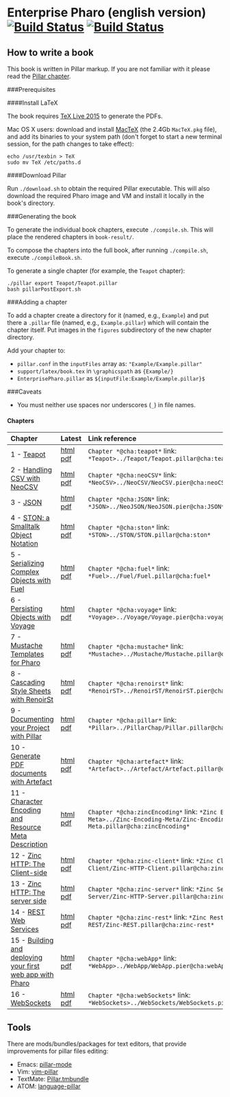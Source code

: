 Enterprise Pharo (english version) [![Build Status](https://ci.inria.fr/pharo-contribution/buildStatus/icon?job=EnterprisePharoBook)](https://ci.inria.fr/pharo-contribution/job/EnterprisePharoBook/) [![Build Status](https://travis-ci.org/SquareBracketAssociates/EnterprisePharo.svg?branch=master)](https://travis-ci.org/SquareBracketAssociates/EnterprisePharo)
====================

How to write a book
-------------------

This book is written in Pillar markup. If you are not familiar with it please read the [Pillar chapter](https://ci.inria.fr/pharo-contribution/job/EnterprisePharoBook/lastSuccessfulBuild/artifact/book-result/PillarChap/Pillar.html).

###Prerequisites

####Install LaTeX

The book requires [TeX Live 2015](http://tug.org/texlive/) to generate the PDFs.

Mac OS X users: download and install [MacTeX](http://tug.org/mactex/)
(the 2.4Gb `MacTeX.pkg` file), and add its binaries to your system path
(don't forget to start a new terminal session, for the path changes to take
effect):

```
echo /usr/texbin > TeX
sudo mv TeX /etc/paths.d
```

####Download Pillar

Run `./download.sh` to obtain the required Pillar executable. This will also
download the required Pharo image and VM and install it locally in the book's
directory.

###Generating the book

To generate the individual book chapters, execute `./compile.sh`. This will
place the rendered chapters in `book-result/`.

To compose the chapters into the full book, after running `./compile.sh`,
execute `./compileBook.sh`.

To generate a single chapter (for example, the `Teapot` chapter):

```
./pillar export Teapot/Teapot.pillar
bash pillarPostExport.sh
```

###Adding a chapter

To add a chapter create a directory for it (named, e.g., `Example`) and put
there a `.pillar` file (named, e.g., `Example.pillar`) which will contain the
chapter itself. Put images in the `figures` subdirectory of the new chapter
directory.

Add your chapter to:

* `pillar.conf` in the `inputFiles` array as: `"Example/Example.pillar"`
* `support/latex/book.tex` in `\graphicspath` as `{Example/}`
* `EnterprisePharo.pillar` as `${inputFile:Example/Example.pillar}$`

###Caveats

* You must neither use spaces nor underscores (`_`) in file names.

#### Chapters

Chapter | Latest | Link reference |
:-------|:-------|:----------------
1 - [Teapot](Teapot/) | [html](https://ci.inria.fr/pharo-contribution/job/EnterprisePharoBook/lastSuccessfulBuild/artifact/book-result/Teapot/Teapot.html) [pdf](https://ci.inria.fr/pharo-contribution/view/Books/job/EnterprisePharoBook/lastSuccessfulBuild/artifact/book-result/Teapot/Teapot.pdf) | `Chapter *@cha:teapot*` link: `*Teapot>../Teapot/Teapot.pillar@cha:teapot*`
2 - [Handling CSV with NeoCSV](NeoCSV) | [html](https://ci.inria.fr/pharo-contribution/view/Books/job/EnterprisePharoBook/lastSuccessfulBuild/artifact/book-result/NeoCSV/NeoCSV.html) [pdf](https://ci.inria.fr/pharo-contribution/view/Books/job/EnterprisePharoBook/lastSuccessfulBuild/artifact/book-result/NeoCSV/NeoCSV.pdf) | `Chapter *@cha:neoCSV*` link: `*NeoCSV>../NeoCSV/NeoCSV.pier@cha:neoCSV*`
3 - [JSON](NeoJSON/) | [html](https://ci.inria.fr/pharo-contribution/view/Books/job/EnterprisePharoBook/lastSuccessfulBuild/artifact/book-result/NeoJSON/NeoJSON.html) [pdf](https://ci.inria.fr/pharo-contribution/view/Books/job/EnterprisePharoBook/lastSuccessfulBuild/artifact/book-result/NeoJSON/NeoJSON.pdf) | `Chapter *@cha:JSON*` link: `*JSON>../NeoJSON/NeoJSON.pier@cha:JSON*`
4 - [STON: a Smalltalk Object Notation](STON/) | [html](https://ci.inria.fr/pharo-contribution/view/Books/job/EnterprisePharoBook/lastSuccessfulBuild/artifact/book-result/STON/STON.html) [pdf](https://ci.inria.fr/pharo-contribution/view/Books/job/EnterprisePharoBook/lastSuccessfulBuild/artifact/book-result/STON/STON.pdf) | `Chapter *@cha:ston*` link: `*STON>../STON/STON.pillar@cha:ston*`
5 - [Serializing Complex Objects with Fuel](Fuel/) | [html](https://ci.inria.fr/pharo-contribution/view/Books/job/EnterprisePharoBook/lastSuccessfulBuild/artifact/book-result/Fuel/Fuel.html) [pdf](https://ci.inria.fr/pharo-contribution/view/Books/job/EnterprisePharoBook/lastSuccessfulBuild/artifact/book-result/Fuel/Fuel.pdf) | `Chapter *@cha:fuel*` link: `*Fuel>../Fuel/Fuel.pillar@cha:fuel*`
6 - [Persisting Objects with Voyage](Voyage/) | [html](https://ci.inria.fr/pharo-contribution/view/Books/job/EnterprisePharoBook/lastSuccessfulBuild/artifact/book-result/Voyage/Voyage.html) [pdf](https://ci.inria.fr/pharo-contribution/view/Books/job/EnterprisePharoBook/lastSuccessfulBuild/artifact/book-result/Voyage/Voyage.pdf) | `Chapter *@cha:voyage*` link: `*Voyage>../Voyage/Voyage.pier@cha:voyage*`
7 - [Mustache Templates for Pharo](Mustache/) | [html](https://ci.inria.fr/pharo-contribution/view/Books/job/EnterprisePharoBook/lastSuccessfulBuild/artifact/book-result/Mustache/Mustache.html) [pdf](https://ci.inria.fr/pharo-contribution/view/Books/job/EnterprisePharoBook/lastSuccessfulBuild/artifact/book-result/Mustache/Mustache.pdf) | `Chapter *@cha:mustache*` link: `*Mustache>../Mustache/Mustache.pillar@cha:mustache*`
8 - [Cascading Style Sheets with RenoirSt](RenoirST/) | [html](https://ci.inria.fr/pharo-contribution/view/Books/job/EnterprisePharoBook/lastSuccessfulBuild/artifact/book-result/RenoirST/RenoirST.html) [pdf](https://ci.inria.fr/pharo-contribution/view/Books/job/EnterprisePharoBook/lastSuccessfulBuild/artifact/book-result/RenoirST/RenoirST.pdf) | `Chapter *@cha:renoirst*` link: `*RenoirST>../RenoirST/RenoirST.pier@cha:renoirst*`
9 - [Documenting your Project with Pillar](PillarChap/) | [html](https://ci.inria.fr/pharo-contribution/view/Books/job/EnterprisePharoBook/lastSuccessfulBuild/artifact/book-result/PillarChap/Pillar.html) [pdf](https://ci.inria.fr/pharo-contribution/view/Books/job/EnterprisePharoBook/lastSuccessfulBuild/artifact/book-result/PillarChap/Pillar.pdf) | `Chapter *@cha:pillar*` link: `*Pillar>../PillarChap/Pillar.pillar@cha:pillar*`
10 - [Generate PDF documents with Artefact](Artefact/) | [html](https://ci.inria.fr/pharo-contribution/view/Books/job/EnterprisePharoBook/lastSuccessfulBuild/artifact/book-result/Artefact/Artefact.html) [pdf](https://ci.inria.fr/pharo-contribution/view/Books/job/EnterprisePharoBook/lastSuccessfulBuild/artifact/book-result/Artefact/Artefact.pdf) | `Chapter *@cha:artefact*` link: `*Artefact>../Artefact/Artefact.pillar@cha:artefact*`
11 - [Character Encoding and Resource Meta Description](Zinc-Encoding-Meta/) | [html](https://ci.inria.fr/pharo-contribution/view/Books/job/EnterprisePharoBook/lastSuccessfulBuild/artifact/book-result/Zinc-Encoding-Meta/Zinc-Encoding-Meta.html) [pdf](https://ci.inria.fr/pharo-contribution/view/Books/job/EnterprisePharoBook/lastSuccessfulBuild/artifact/book-result/Zinc-Encoding-Meta/Zinc-Encoding-Meta.pdf) | `Chapter *@cha:zincEncoding*` link: `*Zinc Encoding Meta>../Zinc-Encoding-Meta/Zinc-Encoding-Meta.pillar@cha:zincEncoding*`
12 - [Zinc HTTP: The Client-side](Zinc-HTTP-Client/) | [html](https://ci.inria.fr/pharo-contribution/view/Books/job/EnterprisePharoBook/lastSuccessfulBuild/artifact/book-result/Zinc-HTTP-Client/Zinc-HTTP-Client.html) [pdf](https://ci.inria.fr/pharo-contribution/view/Books/job/EnterprisePharoBook/lastSuccessfulBuild/artifact/book-result/Zinc-HTTP-Client/Zinc-HTTP-Client.pdf) | `Chapter *@cha:zinc-client*` link: `*Zinc Client>../Zinc-HTTP-Client/Zinc-HTTP-Client.pillar@cha:zinc-client*`
13 - [Zinc HTTP: The server side](Zinc-HTTP-Server/) | [html](https://ci.inria.fr/pharo-contribution/view/Books/job/EnterprisePharoBook/lastSuccessfulBuild/artifact/book-result/Zinc-HTTP-Server/Zinc-HTTP-Server.html) [pdf](https://ci.inria.fr/pharo-contribution/view/Books/job/EnterprisePharoBook/lastSuccessfulBuild/artifact/book-result/Zinc-HTTP-Server/Zinc-HTTP-Server.pdf) | `Chapter *@cha:zinc-server*` link: `*Zinc Server>../Zinc-HTTP-Server/Zinc-HTTP-Server.pillar@cha:zinc-server*`
14 - [REST Web Services](Zinc-REST/) | [html](https://ci.inria.fr/pharo-contribution/view/Books/job/EnterprisePharoBook/lastSuccessfulBuild/artifact/book-result/Zinc-REST/Zinc-REST.html) [pdf](https://ci.inria.fr/pharo-contribution/view/Books/job/EnterprisePharoBook/lastSuccessfulBuild/artifact/book-result/Zinc-REST/Zinc-REST.pdf) | `Chapter *@cha:zinc-rest*` link: `*Zinc Rest>../Zinc-REST/Zinc-REST.pillar@cha:zinc-rest*`
15 - [Building and deploying your first web app with Pharo](WebApp/) | [html](https://ci.inria.fr/pharo-contribution/view/Books/job/EnterprisePharoBook/lastSuccessfulBuild/artifact/book-result/WebApp/WebApp.html) [pdf](https://ci.inria.fr/pharo-contribution/view/Books/job/EnterprisePharoBook/lastSuccessfulBuild/artifact/book-result/WebApp/WebApp.pdf) | `Chapter *@cha:webApp*` link: `*WebApp>../WebApp/WebApp.pier@cha:webApp*`
16 - [WebSockets](WebSockets/) | [html](https://ci.inria.fr/pharo-contribution/view/Books/job/EnterprisePharoBook/lastSuccessfulBuild/artifact/book-result/WebSockets/WebSockets.html) [pdf](https://ci.inria.fr/pharo-contribution/view/Books/job/EnterprisePharoBook/lastSuccessfulBuild/artifact/book-result/WebSockets/WebSockets.pdf) | `Chapter *@cha:webSockets*` link: `*WebSockets>../WebSockets/WebSockets.pier@cha:webSockets*`

Tools
-----
There are mods/bundles/packages for text editors, that provide improvements for pillar files editing:

* Emacs: [pillar-mode](https://github.com/pillar-markup/pillar-mode)
* Vim: [vim-pillar](https://github.com/cdlm/vim-pillar)
* TextMate: [Pillar.tmbundle](https://github.com/pillar-markup/Pillar.tmbundle)
* ATOM: [language-pillar](https://github.com/pillar-markup/language-pillar)
